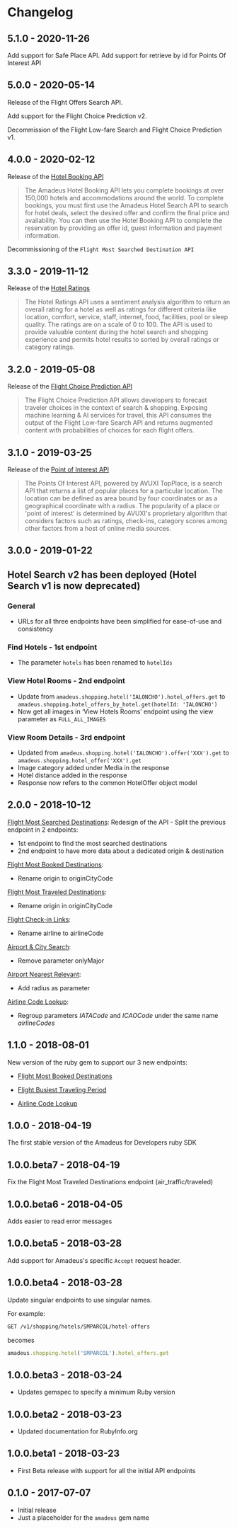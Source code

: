 # Changelog
## 5.1.0 - 2020-11-26

Add support for Safe Place API.
Add support for retrieve by id for Points Of Interest API
## 5.0.0 - 2020-05-14
Release of the Flight Offers Search API.

Add support for the Flight Choice Prediction v2.

Decommission of the Flight Low-fare Search and Flight Choice Prediction v1.

## 4.0.0 - 2020-02-12
Release of the [Hotel Booking API](https://developers.amadeus.com/self-service/category/hotel/api-doc/hotel-booking)

> The Amadeus Hotel Booking API lets you complete bookings at over 150,000 hotels and accommodations around the world. To complete bookings, you must first use the Amadeus Hotel Search API to search for hotel deals, select the desired offer and confirm the final price and availability. You can then use the Hotel Booking API to complete the reservation by providing an offer id, guest information and payment information.

Decommissioning of the `Flight Most Searched Destination API`

## 3.3.0 - 2019-11-12
Release of the [Hotel Ratings](https://developers.amadeus.com/self-service/category/hotel/api-doc/hotel-ratings)

> The Hotel Ratings API uses a sentiment analysis algorithm to return an overall rating for a hotel as well as ratings for different criteria like location, comfort, service, staff, internet, food, facilities, pool or sleep quality. The ratings are on a scale of 0 to 100. The API is used to provide valuable content during the hotel search and shopping experience and permits hotel results to sorted by overall ratings or category ratings.

## 3.2.0 - 2019-05-08
Release of the [Flight Choice Prediction API](https://developers.amadeus.com/self-service/category/air/api-doc/flight-choice-prediction)

> The Flight Choice Prediction API allows developers to forecast traveler choices in the context of search & shopping. Exposing machine learning & AI services for travel, this API consumes the output of the Flight Low-fare Search API and returns augmented content with probabilities of choices for each flight offers.

## 3.1.0 - 2019-03-25
Release of the [Point of Interest API](https://developers.amadeus.com/self-service/category/210/api-doc/55)

> The Points Of Interest API, powered by AVUXI TopPlace, is a search API that returns a list of popular places for a particular location. The location can be defined as area bound by four coordinates or as a geographical coordinate with a radius. The popularity of a place or 'point of interest' is determined by AVUXI's proprietary algorithm that considers factors such as ratings, check-ins, category scores among other factors from a host of online media sources.

## 3.0.0 - 2019-01-22

## Hotel Search v2 has been deployed (Hotel Search v1 is now deprecated)

### General
* URLs for all three endpoints have been simplified for ease-of-use and consistency
### Find Hotels - 1st endpoint
* The parameter `hotels` has been renamed to `hotelIds`
### View Hotel Rooms - 2nd endpoint
* Update from `amadeus.shopping.hotel('IALONCHO').hotel_offers.get` to `amadeus.shopping.hotel_offers_by_hotel.get(hotelId: 'IALONCHO')`
* Now get all images in ‘View Hotels Rooms’ endpoint using the view parameter as               `FULL_ALL_IMAGES`
### View Room Details - 3rd endpoint
* Updated from `amadeus.shopping.hotel('IALONCHO').offer('XXX').get` to `amadeus.shopping.hotel_offer('XXX').get`
* Image category added under Media in the response
* Hotel distance added in the response
* Response now refers to the common HotelOffer object model

## 2.0.0 - 2018-10-12

[Flight Most Searched Destinations](https://developers.amadeus.com/self-service/category/203/api-doc/6): Redesign of the API - Split the previous endpoint in 2 endpoints:
* 1st endpoint to find the most searched destinations
* 2nd endpoint to have more data about a dedicated origin & destination

[Flight Most Booked Destinations](https://developers.amadeus.com/self-service/category/203/api-doc/27):
* Rename origin to originCityCode

[Flight Most Traveled Destinations](https://developers.amadeus.com/self-service/category/203/api-doc/7):
* Rename origin in originCityCode

[Flight Check-in Links](https://developers.amadeus.com/self-service/category/203/api-doc/8):
* Rename airline to airlineCode

[Airport & City Search](https://developers.amadeus.com/self-service/category/203/api-doc/10):
* Remove parameter onlyMajor

[Airport Nearest Relevant](https://developers.amadeus.com/self-service/category/203/api-doc/9):
* Add radius as parameter

[Airline Code Lookup](https://developers.amadeus.com/self-service/category/203/api-doc/26):
* Regroup parameters _IATACode_ and _ICAOCode_ under the same name _airlineCodes_

## 1.1.0 - 2018-08-01

New version of the ruby gem to support our 3 new endpoints:

* [Flight Most Booked Destinations](https://developers.amadeus.com/self-service/category/203/api-doc/27)

* [Flight Busiest Traveling Period](https://developers.amadeus.com/self-service/category/203/api-doc/28)

* [Airline Code Lookup](https://developers.amadeus.com/self-service/category/203/api-doc/26)


## 1.0.0 - 2018-04-19

The first stable version of the Amadeus for Developers ruby SDK

## 1.0.0.beta7 - 2018-04-19

Fix the Flight Most Traveled Destinations endpoint (air_traffic/traveled)

## 1.0.0.beta6 - 2018-04-05

Adds easier to read error messages

## 1.0.0.beta5 - 2018-03-28

Add support for Amadeus's specific `Accept` request header.

## 1.0.0.beta4 - 2018-03-28

Update singular endpoints to use singular names.

For example:

```sh
GET /v1/shopping/hotels/SMPARCOL/hotel-offers
```

becomes

```rb
amadeus.shopping.hotel('SMPARCOL').hotel_offers.get
```

## 1.0.0.beta3 - 2018-03-24

* Updates gemspec to specify a minimum Ruby version

## 1.0.0.beta2 - 2018-03-23

* Updated documentation for RubyInfo.org

## 1.0.0.beta1 - 2018-03-23

* First Beta release with support for all the initial API endpoints

## 0.1.0 - 2017-07-07

* Initial release
* Just a placeholder for the `amadeus` gem name
